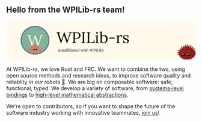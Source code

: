 ## Hello from the WPILib-rs team!

[![WPILib-rs!](/profile/banner.svg)](https://github.com/wpilib-rs)

At WPILib-rs, we love Rust and FRC. We want to combine the two, using open source methods and research ideas, to improve software quality and reliablity *in our robots* 🤖. We are big on composable software: safe, functional, typed. We develop a variety of software, from [systems-level bindings](https://github.com/wpilib-rs/wpilib-rs) to [high-level mathematical abstractions](https://github.com/wpilib-rs/frames).

We're open to contributors, so if you want to shape the future of the software industry working with innovative teammates, [join us]()!
